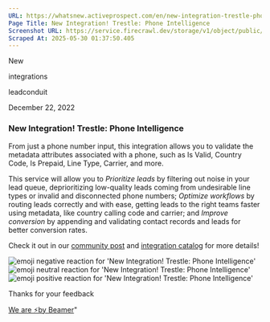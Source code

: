 ```yaml
---
URL: https://whatsnew.activeprospect.com/en/new-integration-trestle-phone-intelligence
Page Title: New Integration! Trestle: Phone Intelligence
Screenshot URL: https://service.firecrawl.dev/storage/v1/object/public/media/screenshot-21749158-404b-4cb2-a912-17b29e3ecf88.png
Scraped At: 2025-05-30 01:37:50.405
---
```

New






integrations





leadconduit



December 22, 2022

### New Integration! Trestle: Phone Intelligence

From just a phone number input, this integration allows you to validate the metadata attributes associated with a phone, such as Is Valid, Country Code, Is Prepaid, Line Type, Carrier, and more.

This service will allow you to _Prioritize leads_ by filtering out noise in your lead queue, deprioritizing low-quality leads coming from undesirable line types or invalid and disconnected phone numbers; _Optimize workflows_ by routing leads correctly and with ease, getting leads to the right teams faster using metadata, like country calling code and carrier; and _Improve conversion_ by appending and validating contact records and leads for better conversion rates.

Check it out in our [community post](https://community.activeprospect.com/posts/4891382-trestle-phone-intelligence) and [integration catalog](https://activeprospect.com/integrations/trestle/phone_intelligence/) for more details!

![emoji negative reaction for 'New Integration! Trestle: Phone Intelligence'](https://app.getbeamer.com/images/emojiNeg.svg)![emoji neutral reaction for 'New Integration! Trestle: Phone Intelligence'](https://app.getbeamer.com/images/emojiNeut.svg)![emoji positive reaction for 'New Integration! Trestle: Phone Intelligence'](https://app.getbeamer.com/images/emojiPos.svg)

Thanks for your feedback

[We are ⚡by Beamer](https://www.getbeamer.com/?ref=watermark_MErKJCnu12412_public&company=ActiveProspect&watermarkRef=powered&utm_term=MErKJCnu12412&utm_content=ActiveProspect&utm_source=standalone&utm_medium=footer&utm_campaign=powered)"

